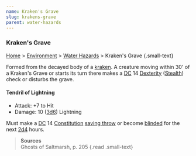 ```yaml
---
name: Kraken's Grave
slug: krakens-grave
parent: water-hazards
---
```

### Kraken's Grave
[Home](dm-operations-center) > [Environment](environment) > [Water Hazards](water-hazards) > Kraken's Grave {.small-text}

Formed from the decayed body of a [kraken](/monster/kraken). A creature moving within 30' of a Kraken's Grave or starts its turn there makes a [DC](difficulty-class) 14 [Dexterity](dexterity) ([Stealth](stealth)) check or disturbs the grave.

#### Tendril of Lightning
- Attack: +7 to Hit
- Damage: 10 ([3d6](/roll/3d6)) Lightning

Must make a [DC](difficulty-class) 14 [Constitution](constitution) [saving throw](saving-throws) or become [blinded](blinded) for the next [2d4](/roll/2d4) hours.

> **Sources** <br/>
> Ghosts of Saltmarsh, p. 205
{.read .small-text}
